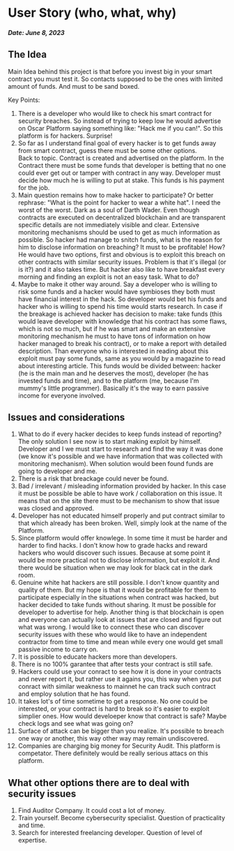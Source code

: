 # User Story (who, what, why)
##### Date: June 8, 2023

## The Idea
Main Idea behind this project is that before you invest big in your smart contract you must test it.
So contacts supposed to be the ones with limited amount of funds. And must to be sand boxed.

Key Points:
1. There is a developer who would like to check his smart contract for security breaches. So instead of trying to keep low he would advertise on Oscar Platform saying something like: "Hack me if you can!". So this platform is for hackers. Surprise!   
2. So far as I understand final goal of every hacker is to get funds away from smart contract, guess there must be some other options.   
Back to topic. Contract is created and advertised on the platform. In the Contract there must be some funds that developer is betting that no one could ever get out or tamper with contract in any way. Developer must decide how much he is willing to put at stake. This funds is his payment for the job.
3. Main question remains how to make hacker to participate? Or better rephrase: "What is the point for hacker to wear a white hat". I need the worst of the worst. Dark as a soul of Darth Wader. 
Even though contracts are executed on decentralized blockchain and are transparent specific details are not immediately visible and clear. Extensive monitoring mechanisms should be used to get as much information as possible. So hacker had manage to snitch funds, what is the reason for him to disclose information on breaching?
It must to be profitable! How? He would have two options, first and obvious is to exploit this breach on other contracts with similar security issues.
Problem is that it's illegal (or is it?) and it also takes time. But hacker also like to have breakfast every morning and finding an exploit is not an easy task. What to do?
4. Maybe to make it other way around. Say a developer who is willing to risk some funds and a hacker would have symbioses they both must have financial interest in the hack. So developer would bet his funds and hacker who is willing to spend his time would starts research. In case if the breakage is achieved hacker has decision
to make: take funds (this would leave developer with knowledge that his contract has some flaws, which is not so much, but if he was smart and make an extensive monitoring mechanism he must to
have tons of information on how hacker managed to break his contract), or to make a report with detailed description.
Than everyone who is interested in reading about this exploit must pay some funds, same as you would by a magazine to read about interesting article. This funds would be divided between: hacker (he is the main man and he deserves the most), developer (he has invested funds and time), and to the platform (me, because I'm mummy's little programmer).
Basically it's the way to earn passive income for everyone involved. 

## Issues and considerations
1. What to do if every hacker decides to keep funds instead of reporting? The only solution
I see now is to start making exploit by himself. Developer and I we must start to research
and find the way it was done (we know it's possible and we have information that was collected with
monitoring mechanism). When solution would been found funds are going to developer and me.
2. There is a risk that breackage could never be found.
3. Bad / irrelevant / misleading information provided by hacker. In this case it must be possible be
able to have work / collaboration on this issue. It means that on the site there must to be mechanism to 
show that issue was closed and approved.
4. Developer has not educated himself properly and put contract similar to that which already has
been broken. Well, simply look at the name of the Platform.
5. Since platform would offer knowlege. In some time it must be harder and harder to find hacks.
I don't know how to grade hacks and reward hackers who would discover such issues. Because at some point
it would be more practical not to disclose information, but exploit it. And there would be situation when
we may look for black cat in the dark room.
6. Genuine white hat hackers are still possible. I don't know quantity and quality of them. But my hope is
that it would be profitable for them to participate especially in the situations when contract was hacked,
but hacker decided to take funds without sharing. It must be possible for developer to advertise for
help. Another thing is that blockchain is open and everyone can actually look at issues that are closed and
figure out what was wrong. I would like to connect these who can discover security issues with these who 
would like to have an independent contractor from time to time and mean while every one would get small
passive income to carry on.
7. It is possible to educate hackers more than developers.
8. There is no 100% garantee that after tests your contract is still safe.
9. Hackers could use your conract to see how it is done in your contracts and never report
it, but rather use it agains you, this way when you put conract with similar weakness to mainnet he can
track such contract and employ solution that he has found.
10. It takes lot's of time sometime to get a response. No one could be interested, or
your contract is hard to break so it's easier to exploit simplier ones. How would develoeper know that
contract is safe? Maybe check logs and see what was going on?
11. Surface of attack can be bigger than you realize. It's possible to breach one way or
another, this way other way may remain undiscovered.
12. Companies are charging big money for Security Audit. This platform is competator. There definitely would
be really serious attacs on this platform.

## What other options there are to deal with security issues
1. Find Auditor Company. It could cost a lot of money.
2. Train yourself. Become cybersecurity specialist. Question of practicality and time.
3. Search for interested freelancing developer. Question of level of expertise.
